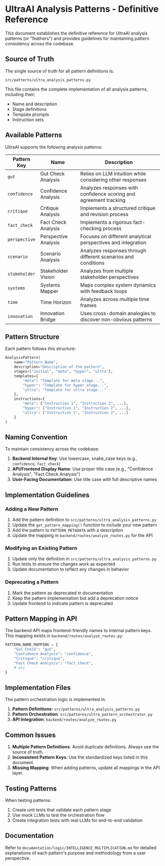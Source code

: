 # UltraAI Analysis Patterns - Definitive Reference

This document establishes the definitive reference for UltraAI analysis patterns (or "feathers") and provides guidelines for maintaining pattern consistency across the codebase.

## Source of Truth

The single source of truth for all pattern definitions is:

```
src/patterns/ultra_analysis_patterns.py
```

This file contains the complete implementation of all analysis patterns, including their:

- Name and description
- Stage definitions
- Template prompts
- Instruction sets

## Available Patterns

UltraAI supports the following analysis patterns:

| Pattern Key | Name | Description |
|-------------|------|-------------|
| `gut` | Gut Check Analysis | Relies on LLM intuition while considering other responses |
| `confidence` | Confidence Analysis | Analyzes responses with confidence scoring and agreement tracking |
| `critique` | Critique Analysis | Implements a structured critique and revision process |
| `fact_check` | Fact Check Analysis | Implements a rigorous fact-checking process |
| `perspective` | Perspective Analysis | Focuses on different analytical perspectives and integration |
| `scenario` | Scenario Analysis | Analyzes responses through different scenarios and conditions |
| `stakeholder` | Stakeholder Vision | Analyzes from multiple stakeholder perspectives |
| `systems` | Systems Mapper | Maps complex system dynamics with feedback loops |
| `time` | Time Horizon | Analyzes across multiple time frames |
| `innovation` | Innovation Bridge | Uses cross-domain analogies to discover non-obvious patterns |

## Pattern Structure

Each pattern follows this structure:

```python
AnalysisPattern(
    name="Pattern Name",
    description="Description of the pattern",
    stages=["initial", "meta", "hyper", "ultra"],
    templates={
        "meta": "Template for meta stage...",
        "hyper": "Template for hyper stage...",
        "ultra": "Template for ultra stage..."
    },
    instructions={
        "meta": ["Instruction 1", "Instruction 2", ...],
        "hyper": ["Instruction 1", "Instruction 2", ...],
        "ultra": ["Instruction 1", "Instruction 2", ...]
    }
)
```

## Naming Convention

To maintain consistency across the codebase:

1. **Backend Internal Key**: Use lowercase, snake_case keys (e.g., `confidence`, `fact_check`)
2. **API/Frontend Display Name**: Use proper title case (e.g., "Confidence Analysis", "Fact Check Analysis")
3. **User-Facing Documentation**: Use title case with full descriptive names

## Implementation Guidelines

### Adding a New Pattern

1. Add the pattern definition to `src/patterns/ultra_analysis_patterns.py`
2. Update the `get_pattern_mapping()` function to include your new pattern
3. Add the pattern to `PATTERN_METADATA` with a description
4. Update the mapping in `backend/routes/analyze_routes.py` for the API

### Modifying an Existing Pattern

1. Update only the definition in `src/patterns/ultra_analysis_patterns.py`
2. Run tests to ensure the changes work as expected
3. Update documentation to reflect any changes in behavior

### Deprecating a Pattern

1. Mark the pattern as deprecated in documentation
2. Keep the pattern implementation but add a deprecation notice
3. Update frontend to indicate pattern is deprecated

## Pattern Mapping in API

The backend API maps frontend-friendly names to internal pattern keys. This mapping exists in `backend/routes/analyze_routes.py`:

```python
PATTERN_NAME_MAPPING = {
    "Gut Check": "gut",
    "Confidence Analysis": "confidence",
    "Critique": "critique",
    "Fact Check Analysis": "fact_check",
    # etc.
}
```

## Implementation Files

The pattern orchestration logic is implemented in:

1. **Pattern Definitions**: `src/patterns/ultra_analysis_patterns.py`
2. **Pattern Orchestration**: `src/patterns/ultra_pattern_orchestrator.py`
3. **API Integration**: `backend/routes/analyze_routes.py`

## Common Issues

1. **Multiple Pattern Definitions**: Avoid duplicate definitions. Always use the source of truth.
2. **Inconsistent Pattern Keys**: Use the standardized keys listed in this document.
3. **Missing Mapping**: When adding patterns, update all mappings in the API layer.

## Testing Patterns

When testing patterns:

1. Create unit tests that validate each pattern stage
2. Use mock LLMs to test the orchestration flow
3. Create integration tests with real LLMs for end-to-end validation

## Documentation

Refer to `documentation/logic/INTELLIGENCE_MULTIPLICATION.md` for detailed explanations of each pattern's purpose and methodology from a user perspective.
